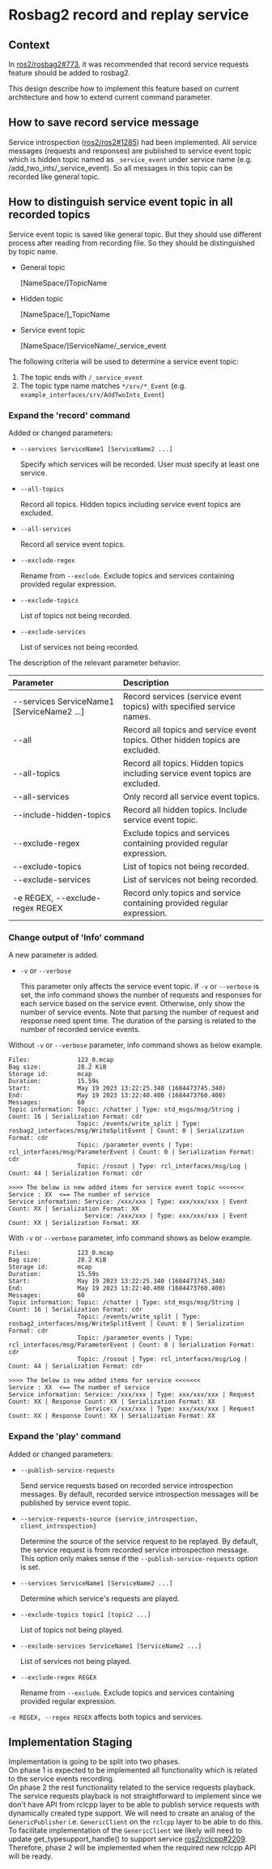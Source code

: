 # Rosbag2 record and replay service

## Context

In [ros2/rosbag2#773](https://github.com/ros2/rosbag2/issues/773), it was recommended that record service requests feature should be added to rosbag2.  

This design describe how to implement this feature based on current architecture and how to extend current command parameter.  

## How to save record service message

Service introspection ([ros2/ros2#1285](https://github.com/ros2/ros2/issues/1285)) had been implemented. All service messages (requests and responses) are published to service event topic which is hidden topic named as `_service_event` under service name (e.g. /add_two_ints/_service_event). So all messages in this topic can be recorded like general topic.

## How to distinguish service event topic in all recorded topics

Service event topic is saved like general topic. But they should use different process after reading from recording file. So they should be distinguished by topic name.

- General topic  
  
  [NameSpace/]TopicName

- Hidden topic  
  
  [NameSpace/]_TopicName

- Service event topic
  
  [NameSpace/]ServiceName/_service_event

The following criteria will be used to determine a service event topic:
1. The topic ends with `/_service_event`
2. The topic type name matches  `*/srv/*_Event` (e.g. `example_interfaces/srv/AddTwoInts_Event`)

### Expand the 'record' command

Added or changed parameters:

- `--services ServiceName1 [ServiceName2 ...]`
  
    Specify which services will be recorded. User must specify at least one service.

- `--all-topics`

    Record all topics. Hidden topics including service event topics are excluded.

- `--all-services`

    Record all service event topics.

- `--exclude-regex`

    Rename from `--exclude`.  Exclude topics and services containing provided regular expression.

- `--exclude-topics`

    List of topics not being recorded.

- `--exclude-services`

    List of services not being recorded.

The description of the relevant parameter behavior.

| Parameter | Description |
| :-- | :--|
|--services ServiceName1 [ServiceName2 ...] | Record services (service event topics) with specified service names. |
| --all | Record all topics and service event topics. Other hidden topics are excluded. |
| --all-topics | Record all topics. Hidden topics including service event topics are excluded. |
| --all-services | Only record all service event topics. |
| --include-hidden-topics | Record all hidden topics. Include service event topic. |
| --exclude-regex | Exclude topics and services containing provided regular expression. |
| --exclude-topics | List of topics not being recorded. |
| --exclude-services | List of services not being recorded. |
| -e REGEX, --exclude-regex REGEX | Record only topics and service containing provided regular expression. |

### Change output of 'Info' command

A new parameter is added.

- `-v` or `--verbose`

    This parameter only affects the service event topic. if `-v` or `--verbose` is set, the info command shows the number of requests and responses for each service based on the service event. Otherwise, only show the number of service events. Note that parsing the number of request and response need spent time. The duration of the parsing is related to the number of recorded service events.


Without `-v` or `--verbose` parameter, info command shows as below example.

```
Files:             123_0.mcap
Bag size:          28.2 KiB
Storage id:        mcap
Duration:          15.59s
Start:             May 19 2023 13:22:25.340 (1684473745.340)
End:               May 19 2023 13:22:40.400 (1684473760.400)
Messages:          60
Topic information: Topic: /chatter | Type: std_msgs/msg/String | Count: 16 | Serialization Format: cdr
                   Topic: /events/write_split | Type: rosbag2_interfaces/msg/WriteSplitEvent | Count: 0 | Serialization Format: cdr
                   Topic: /parameter_events | Type: rcl_interfaces/msg/ParameterEvent | Count: 0 | Serialization Format: cdr
                   Topic: /rosout | Type: rcl_interfaces/msg/Log | Count: 44 | Serialization Format: cdr

>>>> The below is new added items for service event topic <<<<<<<
Service : XX  <== The number of service
Service information: Service: /xxx/xxx | Type: xxx/xxx/xxx | Event Count: XX | Serialization Format: XX
                     Service: /xxx/xxx | Type: xxx/xxx/xxx | Event Count: XX | Serialization Format: XX
```

With `-v` or `--verbose` parameter, info command shows as below example.
```
Files:             123_0.mcap
Bag size:          28.2 KiB
Storage id:        mcap
Duration:          15.59s
Start:             May 19 2023 13:22:25.340 (1684473745.340)
End:               May 19 2023 13:22:40.400 (1684473760.400)
Messages:          60
Topic information: Topic: /chatter | Type: std_msgs/msg/String | Count: 16 | Serialization Format: cdr
                   Topic: /events/write_split | Type: rosbag2_interfaces/msg/WriteSplitEvent | Count: 0 | Serialization Format: cdr
                   Topic: /parameter_events | Type: rcl_interfaces/msg/ParameterEvent | Count: 0 | Serialization Format: cdr
                   Topic: /rosout | Type: rcl_interfaces/msg/Log | Count: 44 | Serialization Format: cdr

>>>> The below is new added items for service <<<<<<<
Service : XX  <== The number of service
Service information: Service: /xxx/xxx | Type: xxx/xxx/xxx | Request Count: XX | Response Count: XX | Serialization Format: XX
                     Service: /xxx/xxx | Type: xxx/xxx/xxx | Request Count: XX | Response Count: XX | Serialization Format: XX
```

### Expand the 'play' command

Added or changed parameters:
- `--publish-service-requests`

    Send service requests based on recorded service introspection messages. By default, recorded service introspection messages will be published by service event topic.

- `--service-requests-source {service_introspection, client_introspection}`

    Determine the source of the service request to be replayed. By default, the service request is from recorded service introspection message.
    This option only makes sense if the `--publish-service-requests` option is set.

- `--services ServiceName1 [ServiceName2 ...]`

    Determine which service's requests are played.

- `--exclude-topics topic1 [topic2 ...]`

    List of topics not being played.

- `--exclude-services ServiceName1 [ServiceName2 ...]`

    List of services not being played.

- `--exclude-regex REGEX`

    Rename from `--exclude`. Exclude topics and services containing provided regular expression.

`-e REGEX, --regex REGEX` affects both topics and services.

## Implementation Staging

Implementation is going to be split into two phases.  
On phase 1 is expected to be implemented all functionality which is related to the service events recording.  
On phase 2 the rest functionality related to the service requests playback.  
The service requests playback is not straightforward to implement since we don't have API from rclcpp layer to be able to publish service requests with dynamically created type support. We will need to create an analog of the `GenericPublisher` i.e. `GenericClient` on the `rclcpp` layer to be able to do this. To facilitate implementation of the `GenericClient` we likely will need to update get_typesupport_handle() to support service [ros2/rclcpp#2209](https://github.com/ros2/rclcpp/pull/2209).  
Therefore, phase 2 will be implemented when the required new rclcpp API will be ready.